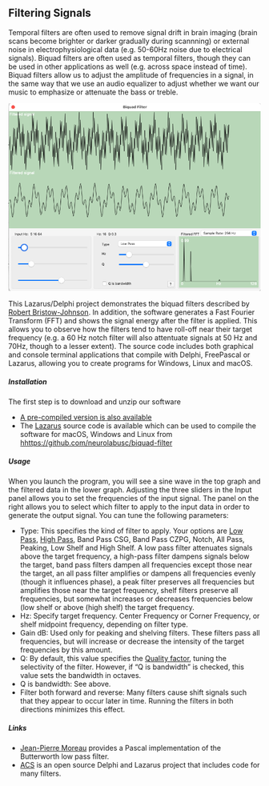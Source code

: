 ## Filtering Signals

Temporal filters are often used to remove signal drift in brain imaging (brain scans become brighter or darker gradually during scannning) or external noise in electrophysiological data (e.g. 50-60Hz noise due to electrical signals). Biquad filters are often used as temporal filters, though they can be used in other applications as well (e.g. across space instead of time). Biquad filters allow us to adjust the amplitude of frequencies in a signal, in the same way that we use an audio equalizer to adjust whether we want our music to emphasize or attenuate the bass or treble.

![biquad](biquad.png)
  
This Lazarus/Delphi project demonstrates the biquad filters described by [Robert Bristow-Johnson](https://webaudio.github.io/Audio-EQ-Cookbook/audio-eq-cookbook.html). In addition, the software generates a Fast Fourier Transform (FFT) and shows the signal energy after the filter is applied. This allows you to observe how the filters tend to have roll-off near their target frequency (e.g. a 60 Hz notch filter will also attentuate signals at 50 Hz and 70Hz, though to a lesser extent). The source code includes both graphical and console terminal applications that compile with Delphi, FreePascal or Lazarus, allowing you to create programs for Windows, Linux and macOS.

##### Installation

The first step is to download and unzip our software

 - [A pre-compiled version is also available](https://github.com/neurolabusc/biquad-filter/releases)
 - The [Lazarus](https://www.lazarus-ide.org) source code is available which can be used to compile the software for macOS, Windows and Linux from [hhttps://github.com/neurolabusc/biquad-filter](https://github.com/neurolabusc/biquad-filter)


##### Usage

When you launch the program, you will see a sine wave in the top graph and the filtered data in the lower graph. Adjusting the three sliders in the Input panel allows you to set the frequencies of the input signal. The panel on the right allows you to select which filter to apply to the input data in order to generate the output signal. You can tune the following parameters:

 - Type: This specifies the kind of filter to apply. Your options are [Low Pass](https://en.wikipedia.org/wiki/Low-pass_filter), [High Pass](https://en.wikipedia.org/wiki/High-pass_filter), Band Pass CSG, Band Pass CZPG, Notch, All Pass, Peaking, Low Shelf and High Shelf. A low pass filter attenuates signals above the target frequency, a high-pass filter dampens signals below the target, band pass filters dampen all frequencies except those near the target, an all pass filter amplifies or dampens all frequencies evenly (though it influences phase), a peak filter preserves all frequencies but amplifies those near the target frequency, shelf filters preserve all frequencies, but somewhat increases or decreases frequencies below (low shelf or above (high shelf) the target frequency.
 - Hz: Specify target frequency. Center Frequency or Corner Frequency, or shelf midpoint frequency, depending on filter type.
 - Gain dB: Used only for peaking and shelving filters. These filters pass all frequencies, but will increase or decrease the intensity of the target frequencies by this amount.
 - Q: By default, this value specifies the [Quality factor](https://en.wikipedia.org/wiki/Q_factor), tuning the selectivity of the filter. However, if “Q is bandwidth” is checked, this value sets the bandwidth in octaves.
 - Q is bandwidth: See above.
 - Filter both forward and reverse: Many filters cause shift signals such that they appear to occur later in time. Running the filters in both directions minimizes this effect.

##### Links

 - [Jean-Pierre Moreau](http://jean-pierre.moreau.pagesperso-orange.fr/p_signal.html) provides a Pascal implementation of the Butterworth low pass filter.
 - [ACS](https://wiki.lazarus.freepascal.org/ACS) is an open source Delphi and Lazarus project that includes code for many filters.

